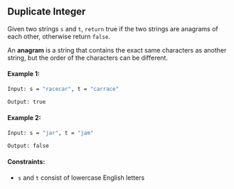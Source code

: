 ## Duplicate Integer

Given two strings `s` and `t`, `return` true if the two strings are anagrams of each other, otherwise return `false`.

An <b>anagram</b> is a string that contains the exact same characters as another string, but the order of the characters can be different.

####  Example 1:
```bash
Input: s = "racecar", t = "carrace"

Output: true
```
#### Example 2:
```bash
Input: s = "jar", t = "jam"

Output: false
```
#### Constraints:
- `s` and `t` consist of lowercase English letters